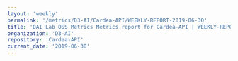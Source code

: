 ```yaml
---
layout: 'weekly'
permalink: '/metrics/D3-AI/Cardea-API/WEEKLY-REPORT-2019-06-30'
title: 'DAI Lab OSS Metrics Metrics report for Cardea-API | WEEKLY-REPORT-2019-06-30'
organization: 'D3-AI'
repository: 'Cardea-API'
current_date: '2019-06-30'
---
```

